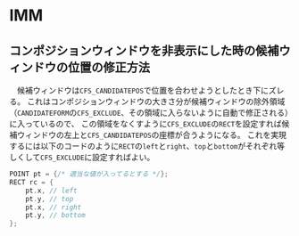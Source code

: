 # IMM

## コンポジションウィンドウを非表示にした時の候補ウィンドウの位置の修正方法

　候補ウィンドウは`CFS_CANDIDATEPOS`で位置を合わせようとしたとき下にズレる。
これはコンポジションウィンドウの大きさ分が候補ウィンドウの除外領域（`CANDIDATEFORM`の`CFS_EXCLUDE`、その領域に入らないように自動で修正される）に入っているので、
この領域をなくすように`CFS_EXCLUDE`の`RECT`を設定すれば候補ウィンドウの左上と`CFS_CANDIDATEPOS`の座標が合うようになる。
これを実現するには以下のコードのように`RECT`の`left`と`right`、`top`と`bottom`がそれぞれ等しくして`CFS_EXCLUDE`に設定すればよい。

```c++
POINT pt = {/* 適当な値が入ってるとする */};
RECT rc = {
	pt.x, // left
	pt.y, // top
	pt.x, // right
	pt.y, // bottom
};
```
